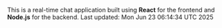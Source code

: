 This is a real-time chat application built using **React** for the frontend and **Node.js** for the backend.
Last updated: Mon Jun 23 06:14:34 UTC 2025

